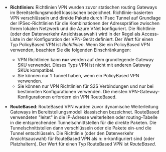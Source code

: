 - **Richtlinien:** Richtlinien VPN wurden zuvor statischen routing Gateways im Bereitstellungsmodell klassischen bezeichnet. Richtlinie-basierten VPN verschlüsseln und direkte Pakete durch IPsec Tunnel auf Grundlage der IPSec-Richtlinien für die Kombinationen der Adresspräfixe zwischen Ihrem lokalen Netzwerk und die Azure VNet konfiguriert. Die Richtlinie (oder den Datenverkehr Ansichtsauswahl) wird in der Regel als Access-Liste in der Konfiguration der VPN-Gerät definiert. Der Wert für einen Typ PolicyBased VPN ist *Richtlinien*. Wenn Sie ein PolicyBased VPN verwenden, beachten Sie die folgenden Einschränkungen:

    - VPN Richtlinien kann **nur** werden auf dem grundlegende Gateway SKU verwendet. Dieses Typs VPN ist nicht mit anderen Gateway SKUs kompatibel.
    - Sie können nur 1 Tunnel haben, wenn ein PolicyBased VPN verwenden.
    - Sie können nur VPN Richtlinien für S2S Verbindungen und nur bei bestimmten Konfigurationen verwenden. Die meisten VPN-Gateway-Konfigurationen erfordern ein VPN RouteBased.

- **RouteBased**: RouteBased VPN wurden zuvor dynamische Weiterleitung Gateways im Bereitstellungsmodell klassischen bezeichnet. RouteBased verwendeten "leitet" in die IP-Adresse weiterleiten oder routing-Tabelle in die entsprechenden Tunnelschnittstellen für die direkte Paketen. Die Tunnelschnittstellen dann verschlüsseln oder die Pakete ein-und die Tunnel entschlüsseln. Die Richtlinie (oder den Datenverkehr Ansichtsauswahl) für RouteBased VPN als n: n-konfiguriert sind (oder Platzhaltern). Der Wert für einen Typ RouteBased VPN ist *RouteBased*.